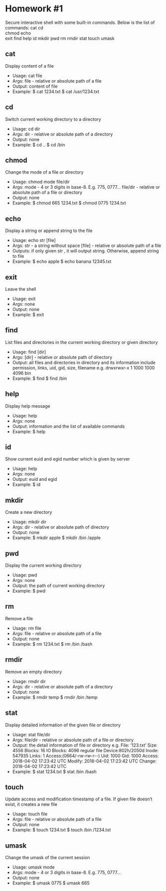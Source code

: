 # Homework #1
Secure interactive shell with some built-in commands.
Below is the list of commands:
cat			cd	
chmod		echo	
exit			find
help		id
mkdir		pwd
rm			rmdir
stat			touch
umask

## cat
Display content of a file
* Usage: cat file
* Args:
file - relative or absolute path of  a file 
* Output: content of file
* Example:
$ cat 1234.txt
$ cat /usr/1234.txt

## cd
Switch current working directory to a directory
* Usage: cd dir
* Args:
dir - relative or absolute path of a directory
* Output: none
* Example:
$ cd ..
$ cd /bin

## chmod
Change the mode of a file or directory
* Usage: chmod mode file/dir
* Args:
mode - 4 or 3 digits in base-8. E.g. 775, 0777…
file/dir - relative or absolute path of a file or directory
* Output: none
* Example:
$ chmod 665 1234.txt
$ chmod 0775 1234.txt

## echo
Display a string or append string to the file
* Usage: echo str [file]
* Args:
str -  a string without space
[file] - relative or absolute path of a file
* Outputs: if only given str , it will output string. Otherwise, append string to file 
* Example:
$ echo apple
$ echo banana 12345.txt

## exit
Leave the shell
* Usage: exit
* Args: none
* Output: none
* Example:
$ exit

## find
List files and directories in the current working directory or given directory
* Usage: find [dir]
* Args:
[dir] - relative or absolute path of directory
* Output: all files and directories in directory and its information include permission, links, uid, gid, size, filename
e.g. drwxrwxr-x 1 1000 1000 4096 bin
* Example:
$ find
$ find /bin

## help
Display help message
* Usage: help
* Args: none
* Output: information and the list of available commands
* Example:
$ help

## id
Show current euid and egid number which is given by server
* Usage: help
* Args: none
* Output: euid and egid
* Example:
$ id

## mkdir
Create a new directory
* Usage: mkdir dir
* Args:
dir - relative or absolute path of directory
* Output: none
* Example:
$ mkdir apple
$ mkdir /bin /apple

## pwd
Display the current working directory
* Usage: pwd
* Args: none
* Output: the path of current working directory
* Example:
$ pwd

## rm
Remove a file
* Usage: rm file
* Args:
file - relative or absolute path of a file
* Output: none
* Example:
$ rm 1234.txt
$ rm /bin /bash

## rmdir
Remove an empty directory
* Usage: rmdir dir
* Args:
dir - relative or absolute path of a directory
* Output: none
* Example:
$ rmdir temp
$ rmdir /bin /temp

## stat
Display detailed information of the given file or directory
* Usage: stat file/dir
* Args:
file/dir - relative or absolute path of a file or directory
* Output: the detail information of file or directory
e.g.
     File: ‘123.txt’
     Size: 4556			Blocks: 16		IO Blocks: 4096	regular file
Device:802h/2050d	Inode: 547935	Links: 1
Access:(0664/-rw-rw-r--)	Uid: 1000	Gid: 1000
Access: 2018-04-02 17:23:42 UTC
Modify: 2018-04-02 17:23:42 UTC
Change: 2018-04-02 17:23:42 UTC
* Example:
$ stat 1234.txt
$ stat /bin /bash

## touch
Update access and modification timestamp of a file. If given file doesn’t exist, it creates a new file
* Usage: touch file
* Args:
file - relative or absolute path of a file
* Output: none
* Example:
$ touch 1234.txt
$ touch /bin /1234.txt

## umask
Change the umask of the current session
* Usage: umask mode
* Args:
mode - 4 or 3 digits in base-8. E.g. 775, 0777…
* Output: none
* Example:
$ umask 0775
$ umask 665